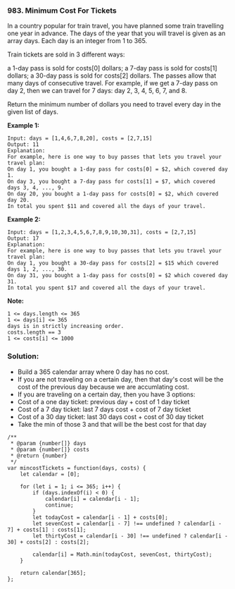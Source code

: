 ### 983. Minimum Cost For Tickets

In a country popular for train travel, you have planned some train travelling one year in advance.  The days of the year that you will travel is given as an array days.  Each day is an integer from 1 to 365.

Train tickets are sold in 3 different ways:

a 1-day pass is sold for costs[0] dollars;
a 7-day pass is sold for costs[1] dollars;
a 30-day pass is sold for costs[2] dollars.
The passes allow that many days of consecutive travel.  For example, if we get a 7-day pass on day 2, then we can travel for 7 days: day 2, 3, 4, 5, 6, 7, and 8.

Return the minimum number of dollars you need to travel every day in the given list of days.

**Example 1:**
```
Input: days = [1,4,6,7,8,20], costs = [2,7,15]
Output: 11
Explanation: 
For example, here is one way to buy passes that lets you travel your travel plan:
On day 1, you bought a 1-day pass for costs[0] = $2, which covered day 1.
On day 3, you bought a 7-day pass for costs[1] = $7, which covered days 3, 4, ..., 9.
On day 20, you bought a 1-day pass for costs[0] = $2, which covered day 20.
In total you spent $11 and covered all the days of your travel.
```

**Example 2:**
```
Input: days = [1,2,3,4,5,6,7,8,9,10,30,31], costs = [2,7,15]
Output: 17
Explanation: 
For example, here is one way to buy passes that lets you travel your travel plan:
On day 1, you bought a 30-day pass for costs[2] = $15 which covered days 1, 2, ..., 30.
On day 31, you bought a 1-day pass for costs[0] = $2 which covered day 31.
In total you spent $17 and covered all the days of your travel.
``` 

**Note:**
```
1 <= days.length <= 365
1 <= days[i] <= 365
days is in strictly increasing order.
costs.length == 3
1 <= costs[i] <= 1000
```

### Solution:
- Build a 365 calendar array where 0 day has no cost.
- If you are not traveling on a certain day, then that day's cost will be the cost of the previous day because we are accumlating cost.
- If you are traveling on a certain day, then you have 3 options:
- Cost of a one day ticket: previous day + cost of 1 day ticket
- Cost of a 7 day ticket: last 7 days cost + cost of 7 day ticket
- Cost of a 30 day ticket: last 30 days cost + cost of 30 day ticket
- Take the min of those 3 and that will be the best cost for that day

```
/**
 * @param {number[]} days
 * @param {number[]} costs
 * @return {number}
 */
var mincostTickets = function(days, costs) {
    let calendar = [0];
    
    for (let i = 1; i <= 365; i++) {
        if (days.indexOf(i) < 0) {
            calendar[i] = calendar[i - 1];
            continue;
        }
        let todayCost = calendar[i - 1] + costs[0];
        let sevenCost = calendar[i - 7] !== undefined ? calendar[i - 7] + costs[1] : costs[1];
        let thirtyCost = calendar[i - 30] !== undefined ? calendar[i - 30] + costs[2] : costs[2];
        
        calendar[i] = Math.min(todayCost, sevenCost, thirtyCost);
    }
    
    return calendar[365];
};
```
